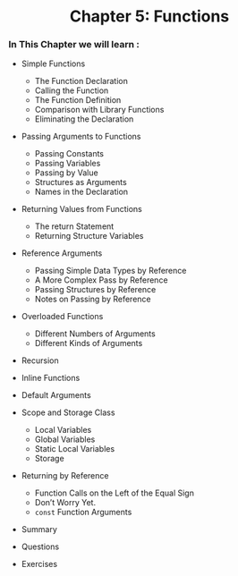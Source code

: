 <h1 align="center"> Chapter 5: Functions </h1>

### In This Chapter we will learn :

* Simple Functions
  - The Function Declaration
  - Calling the Function
  - The Function Definition
  - Comparison with Library Functions
  - Eliminating the Declaration

* Passing Arguments to Functions
  - Passing Constants
  - Passing Variables
  - Passing by Value
  - Structures as Arguments
  - Names in the Declaration

* Returning Values from Functions
  - The return Statement
  - Returning Structure Variables

* Reference Arguments
  - Passing Simple Data Types by Reference
  - A More Complex Pass by Reference
  - Passing Structures by Reference
  - Notes on Passing by Reference 

* Overloaded Functions
  - Different Numbers of Arguments
  - Different Kinds of Arguments

* Recursion
* Inline Functions
* Default Arguments
* Scope and Storage Class
  - Local Variables
  - Global Variables
  - Static Local Variables
  - Storage

* Returning by Reference
  - Function Calls on the Left of the Equal Sign
  - Don’t Worry Yet.
  - `const` Function Arguments

* Summary
* Questions
* Exercises